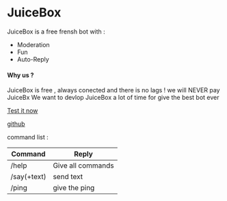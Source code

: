 # JuiceBox

JuiceBox is a free frensh bot with :

  - Moderation
  - Fun
  - Auto-Reply

#### Why us ?


JuiceBox is free , always conected and there is no lags !
    we will NEVER pay JuiceBx
    We want to devlop JuiceBox a lot of time for give the best bot ever
    
[Test it now](https://discordapp.com/oauth2/authorize?client_id=528268989525131274&scope=bot&permissions=2146958847)

[github](https://github.com/v0ltis/juicebox)

command list :

|Command|Reply|
|---|---|
|/help|Give all commands|
|/say(+text)|send text|
|/ping|give the ping|
